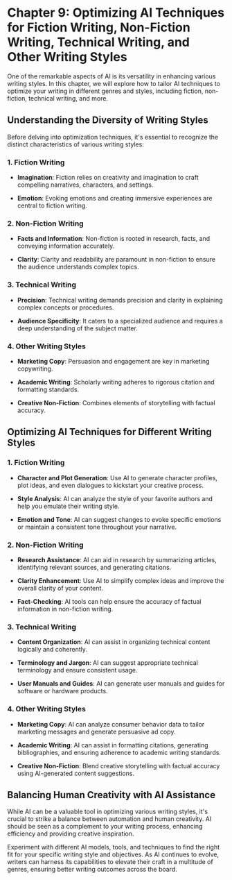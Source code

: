 Chapter 9: Optimizing AI Techniques for Fiction Writing, Non-Fiction Writing, Technical Writing, and Other Writing Styles
=========================================================================================================================

One of the remarkable aspects of AI is its versatility in enhancing various writing styles. In this chapter, we will explore how to tailor AI techniques to optimize your writing in different genres and styles, including fiction, non-fiction, technical writing, and more.

Understanding the Diversity of Writing Styles
---------------------------------------------

Before delving into optimization techniques, it's essential to recognize the distinct characteristics of various writing styles:

### 1. **Fiction Writing**

* **Imagination**: Fiction relies on creativity and imagination to craft compelling narratives, characters, and settings.

* **Emotion**: Evoking emotions and creating immersive experiences are central to fiction writing.

### 2. **Non-Fiction Writing**

* **Facts and Information**: Non-fiction is rooted in research, facts, and conveying information accurately.

* **Clarity**: Clarity and readability are paramount in non-fiction to ensure the audience understands complex topics.

### 3. **Technical Writing**

* **Precision**: Technical writing demands precision and clarity in explaining complex concepts or procedures.

* **Audience Specificity**: It caters to a specialized audience and requires a deep understanding of the subject matter.

### 4. **Other Writing Styles**

* **Marketing Copy**: Persuasion and engagement are key in marketing copywriting.

* **Academic Writing**: Scholarly writing adheres to rigorous citation and formatting standards.

* **Creative Non-Fiction**: Combines elements of storytelling with factual accuracy.

Optimizing AI Techniques for Different Writing Styles
-----------------------------------------------------

### 1. **Fiction Writing**

* **Character and Plot Generation**: Use AI to generate character profiles, plot ideas, and even dialogues to kickstart your creative process.

* **Style Analysis**: AI can analyze the style of your favorite authors and help you emulate their writing style.

* **Emotion and Tone**: AI can suggest changes to evoke specific emotions or maintain a consistent tone throughout your narrative.

### 2. **Non-Fiction Writing**

* **Research Assistance**: AI can aid in research by summarizing articles, identifying relevant sources, and generating citations.

* **Clarity Enhancement**: Use AI to simplify complex ideas and improve the overall clarity of your content.

* **Fact-Checking**: AI tools can help ensure the accuracy of factual information in non-fiction writing.

### 3. **Technical Writing**

* **Content Organization**: AI can assist in organizing technical content logically and coherently.

* **Terminology and Jargon**: AI can suggest appropriate technical terminology and ensure consistent usage.

* **User Manuals and Guides**: AI can generate user manuals and guides for software or hardware products.

### 4. **Other Writing Styles**

* **Marketing Copy**: AI can analyze consumer behavior data to tailor marketing messages and generate persuasive ad copy.

* **Academic Writing**: AI can assist in formatting citations, generating bibliographies, and ensuring adherence to academic writing standards.

* **Creative Non-Fiction**: Blend creative storytelling with factual accuracy using AI-generated content suggestions.

Balancing Human Creativity with AI Assistance
---------------------------------------------

While AI can be a valuable tool in optimizing various writing styles, it's crucial to strike a balance between automation and human creativity. AI should be seen as a complement to your writing process, enhancing efficiency and providing creative inspiration.

Experiment with different AI models, tools, and techniques to find the right fit for your specific writing style and objectives. As AI continues to evolve, writers can harness its capabilities to elevate their craft in a multitude of genres, ensuring better writing outcomes across the board.
